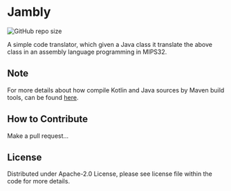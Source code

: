 # Jambly
![GitHub repo size](https://img.shields.io/github/repo-size/NicoMincuzzi/jambly)

A simple code translator, which given a Java class it translate the above class in an assembly language programming in MIPS32.

## Note

For more details about how compile Kotlin and Java sources by Maven build tools, can be found [here](https://kotlinlang.org/docs/maven.html). 

## How to Contribute
Make a pull request...

## License
Distributed under Apache-2.0 License, please see license file within the code for more details.
